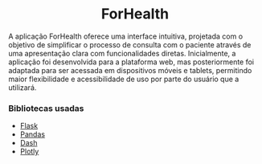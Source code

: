 # 

<p align="center">
<h1 align="center">ForHealth</h1>

A aplicação ForHealth oferece uma interface intuitiva, projetada com o objetivo de simplificar o processo de consulta com o paciente através de uma apresentação clara com funcionalidades diretas. Inicialmente, a aplicação foi desenvolvida para a plataforma web, mas posteriormente foi adaptada para ser acessada em dispositivos móveis e tablets, permitindo maior flexibilidade e acessibilidade de uso por parte do usuário que a utilizará.
### Bibliotecas usadas

- [Flask](https://flask.palletsprojects.com/en/2.2.x/)
- [Pandas](https://pandas.pydata.org/docs/index.html)
- [Dash](https://dash.plotly.com/?_gl=1*1mmc17g*_ga*MTU4NzUyMTcuMTY5Nzc1OTM3NA..*_ga_6G7EE0JNSC*MTY5ODEzNzUwOC4xMi4xLjE2OTgxMzc1MTguNTAuMC4w)
- [Plotly](https://plotly.com/python/)
